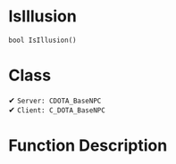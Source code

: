 # IsIllusion
```
bool IsIllusion()
```
# Class
✔ `Server: CDOTA_BaseNPC`  
✔ `Client: C_DOTA_BaseNPC`  

# Function Description

